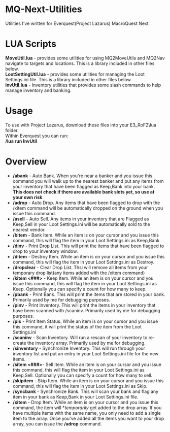 # MQ-Next-Utilities
Utilities I've written for Everquest(Project Lazarus) MacroQuest Next

# LUA Scripts
**MoveUtil.lua** - provides some utilities for using MQ2MoveUtils and MQ2Nav navigate to targets and locations.  This is a library included in other files below.  
**LootSettingUtil.lua** - provides some utilities for managing the Loot Settings.ini file. This is a library included in other files below.  
**InvUtil.lua** - Inventory utilities that provides some slash commands to help manage inventory and banking.  

# Usage
To use with Project Lazarus, download these files into your E3_RoF2\lua folder.   
 Within Everquest you can run:  
 **/lua run InvUtil**  
  
# Overview
- **/abank** - Auto Bank.  When you're near a banker and you issue this command you will walk up to the nearest banker and put any items from your inventory that have been flagged as Keep,Bank into your bank.  **This does not check if there are available bank slots yet, so use at your own risk**
- **/adrop** - Auto Drop.  Any items that have been flagged to drop with the /xitem command will be automatically dropped on the ground when you issue this command.  
- **/asell** - Auto Sell.  Any items in your inventory that are Flagged as Keep,Sell in your Loot Settings.ini will be automatically sold to the nearest vendor.
- **/bitem** - Bank Item.  While an item is on your cursor and you issue this command, this will flag the item in your Loot Settings.ini as Keep,Bank.
- **/dinv** - Print Drop List.  This will print the items that have been flagged to drop to your inventory window.  
- **/ditem** - Destroy Item.  While an item is on your cursor and you issue this command, this will flag the item in your Loot Settings.ini as Destroy.
- **/dropclear** - Clear Drop List.  Thsi will remove all items from your temporary drop list(any items added with the /xitem command)
- **/kitem <###>** - Keep Item.  While an item is on your cursor and you issue this command, this will flag the item in your Loot Settings.ini as Keep.  Optionally you can specify a count for how many to keep.
- **/pbank** - Print Bank.  This will print the items that are stored in your bank.  Primarily used by me for debugging purposes.
- **/pinv** - Print Inventory.  This will print the items in your inventory that have been scanned with /scaninv.  Primarily used by me for debugging purposes.
- **/pis** - Print Item Status.  While an item is on your cursor and you issue this command, it will print the status of the item from the Loot Settings.ini
- **/scaninv** - Scan Inventory.  Will run a rescan of your inventory to re-create the inventory array.  Primarily used by me for debugging.
- **/sinventory** - Synchronize Inventory.  This will run through your inventory list and put an entry in your Loot Settings.ini file for the new items.
- **/sitem <###>**- Sell Item.  While an item is on your cursor and you issue this command, this will flag the item in your Loot Settings.ini as Keep,Sell.  Optionally you can specify a count for how many to sell.
- **/skipitem** - Skip Item.  While an item is on your cursor and you issue this command, this will flag the item in your Loot Settings.ini as Skip.
- **/syncbank** - Synchronize Bank.  This will scan your bank and flag any item in your bank as Keep,Bank in your Loot Settings.ini file.
- **/xitem** - Drop Item. While an item is on your cursor and you issue this command, the item will **temporarily* get added to the drop array.  If you have multiple items with the same name, you only need to add a single item to the array.  Once you've added all the items you want to your drop array, you can issue the **/adrop** command.

